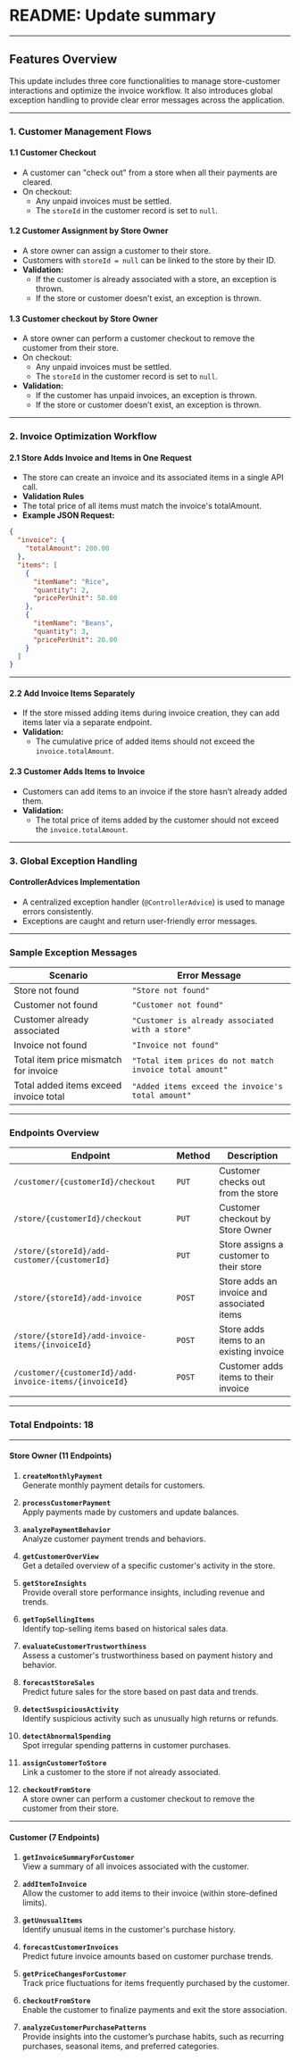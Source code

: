 # **README: Update summary**

---

## **Features Overview**

This update includes three core functionalities to manage store-customer interactions and optimize the invoice workflow. It also introduces global exception handling to provide clear error messages across the application.

---

### **1. Customer Management Flows**

#### **1.1 Customer Checkout**
- A customer can "check out" from a store when all their payments are cleared.  
- On checkout:
  - Any unpaid invoices must be settled.
  - The `storeId` in the customer record is set to `null`.

#### **1.2 Customer Assignment by Store Owner**
- A store owner can assign a customer to their store.  
- Customers with `storeId = null` can be linked to the store by their ID.
- **Validation:**
  - If the customer is already associated with a store, an exception is thrown.
  - If the store or customer doesn’t exist, an exception is thrown.
    
#### **1.3 Customer checkout by Store Owner**
- A store owner can perform a customer checkout to remove the customer from their store.  
- On checkout:
  - Any unpaid invoices must be settled.
  - The `storeId` in the customer record is set to `null`.
- **Validation:**
  - If the customer has unpaid invoices, an exception is thrown.
  - If the store or customer doesn’t exist, an exception is thrown.

---

### **2. Invoice Optimization Workflow**

#### **2.1 Store Adds Invoice and Items in One Request**
- The store can create an invoice and its associated items in a single API call.  
- **Validation Rules**
- The total price of all items must match the invoice's totalAmount.
- **Example JSON Request:**
```json
{
  "invoice": {
    "totalAmount": 200.00
  },
  "items": [
    {
      "itemName": "Rice",
      "quantity": 2,
      "pricePerUnit": 50.00
    },
    {
      "itemName": "Beans",
      "quantity": 3,
      "pricePerUnit": 20.00
    }
  ]
}
```
---

#### **2.2 Add Invoice Items Separately**
- If the store missed adding items during invoice creation, they can add items later via a separate endpoint.
- **Validation:**
  - The cumulative price of added items should not exceed the `invoice.totalAmount`.

#### **2.3 Customer Adds Items to Invoice**
- Customers can add items to an invoice if the store hasn’t already added them.
- **Validation:**
  - The total price of items added by the customer should not exceed the `invoice.totalAmount`.

---

### **3. Global Exception Handling**

#### **ControllerAdvices Implementation**
- A centralized exception handler (`@ControllerAdvice`) is used to manage errors consistently.
- Exceptions are caught and return user-friendly error messages.

---

### **Sample Exception Messages**
| **Scenario**                        | **Error Message**                                           |
|-------------------------------------|------------------------------------------------------------|
| Store not found                     | `"Store not found"`                                         |
| Customer not found                  | `"Customer not found"`                                      |
| Customer already associated         | `"Customer is already associated with a store"`            |
| Invoice not found                   | `"Invoice not found"`                                       |
| Total item price mismatch for invoice | `"Total item prices do not match invoice total amount"`      |
| Total added items exceed invoice total | `"Added items exceed the invoice's total amount"`          |

---

### **Endpoints Overview**

| **Endpoint**                                      | **Method** | **Description**                                   |
|--------------------------------------------------|-----------|-------------------------------------------------|
| `/customer/{customerId}/checkout`               | `PUT`     | Customer checks out from the store              |
| `/store/{customerId}/checkout`               | `PUT`     | Customer checkout by Store Owner              |
| `/store/{storeId}/add-customer/{customerId}`    | `PUT`     | Store assigns a customer to their store         |
| `/store/{storeId}/add-invoice`                  | `POST`    | Store adds an invoice and associated items      |
| `/store/{storeId}/add-invoice-items/{invoiceId}` | `POST`    | Store adds items to an existing invoice         |
| `/customer/{customerId}/add-invoice-items/{invoiceId}` | `POST` | Customer adds items to their invoice           |

--- 

### **Total Endpoints: 18**

---

#### **Store Owner (11 Endpoints)**

1. **`createMonthlyPayment`**  
   Generate monthly payment details for customers.

2. **`processCustomerPayment`**  
   Apply payments made by customers and update balances.

3. **`analyzePaymentBehavior`**  
   Analyze customer payment trends and behaviors.

4. **`getCustomerOverView`**  
   Get a detailed overview of a specific customer's activity in the store.

5. **`getStoreInsights`**  
   Provide overall store performance insights, including revenue and trends.

6. **`getTopSellingItems`**  
   Identify top-selling items based on historical sales data.

7. **`evaluateCustomerTrustworthiness`**  
   Assess a customer's trustworthiness based on payment history and behavior.

8. **`forecastStoreSales`**  
   Predict future sales for the store based on past data and trends.

9. **`detectSuspiciousActivity`**  
   Identify suspicious activity such as unusually high returns or refunds.

10. **`detectAbnormalSpending`**  
    Spot irregular spending patterns in customer purchases.

11. **`assignCustomerToStore`**  
    Link a customer to the store if not already associated.
12.  **`checkoutFromStore`**  
  A store owner can perform a customer checkout to remove the customer from their store.

---

#### **Customer (7 Endpoints)**

1. **`getInvoiceSummaryForCustomer`**  
   View a summary of all invoices associated with the customer.

2. **`addItemToInvoice`**  
   Allow the customer to add items to their invoice (within store-defined limits).

3. **`getUnusualItems`**  
   Identify unusual items in the customer's purchase history.

4. **`forecastCustomerInvoices`**  
   Predict future invoice amounts based on customer purchase trends.

5. **`getPriceChangesForCustomer`**  
   Track price fluctuations for items frequently purchased by the customer.

6. **`checkoutFromStore`**  
   Enable the customer to finalize payments and exit the store association.

7. **`analyzeCustomerPurchasePatterns`**  
   Provide insights into the customer’s purchase habits, such as recurring purchases, seasonal items, and preferred categories.

